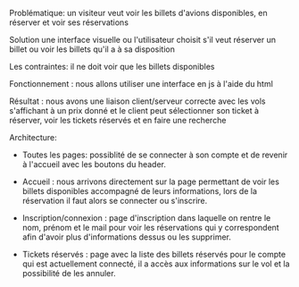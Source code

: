 Problématique: un visiteur veut voir les billets d'avions disponibles, en réserver et voir ses réservations

Solution une interface visuelle ou l'utilisateur choisit s'il veut réserver un billet ou voir les billets qu'il a à sa disposition

Les contraintes: il ne doit voir que les billets disponibles

Fonctionnement : nous allons utiliser une interface en js à l'aide du html

Résultat : nous avons une liaison client/serveur correcte avec les vols s'affichant à un prix donné et le client peut sélectionner son ticket à réserver, voir les tickets réservés et en faire une recherche

Architecture:
- Toutes les pages: possiblité de se connecter à son compte et de revenir à l'accueil avec les boutons du header.

- Accueil : nous arrivons directement sur la page permettant de voir les billets disponibles accompagné de leurs informations, lors de la réservation il faut alors se connecter ou s'inscrire.

- Inscription/connexion : page d'inscription dans laquelle on rentre le nom, prénom et le mail pour voir les réservations qui y correspondent afin d'avoir plus d'informations dessus ou les supprimer.

- Tickets réservés : page avec la liste des billets réservés pour le compte qui est actuellement connecté, il a accès aux informations sur le vol et la possibilité de les annuler.
